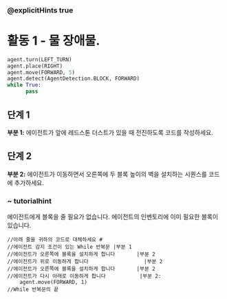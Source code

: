 ### @explicitHints true

# 활동 1 - 물 장애물.

```python
agent.turn(LEFT_TURN)
agent.place(RIGHT)
agent.move(FORWARD, 5)
agent.detect(AgentDetection.BLOCK, FORWARD) 
while True:
      pass
```

## 단계 1
**부분 1:** 에이전트가 앞에 레드스톤 더스트가 있을 때 전진하도록 코드를 작성하세요.

## 단계 2
**부분 2:** 에이전트가 이동하면서 오른쪽에 두 블록 높이의 벽을 설치하는 시퀀스를 코드에 추가하세요.
### ~ tutorialhint
에이전트에게 블록을 줄 필요가 없습니다. 에이전트의 인벤토리에 이미 필요한 블록이 있습니다.
```template
//아래 줄을 귀하의 코드로 대체하세요 #     
//에이전트 감지 조건이 있는 While 반복문 |부분 1
//에이전트가 오른쪽에 블록을 설치하게 합니다       |부분 2
//에이전트가 위로 이동하게 합니다                  |부분 2
//에이전트가 오른쪽에 블록을 설치하게 합니다       |부분 2
//에이전트가 다시 아래로 이동하게 합니다           |부분 2:
    agent.move(FORWARD, 1)
//While 반복문의 끝                                
```
